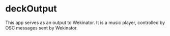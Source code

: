 # deckOutput
This app serves as an output to Wekinator.   It is a music player, controlled by OSC messages sent by Wekinator.
